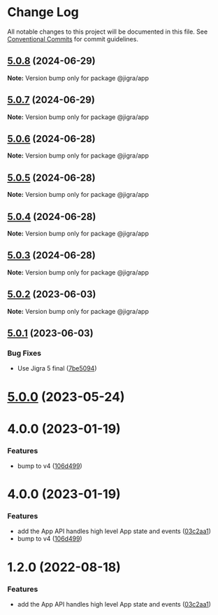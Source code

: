 # Change Log

All notable changes to this project will be documented in this file.
See [Conventional Commits](https://conventionalcommits.org) for commit guidelines.

## [5.0.8](https://github.com/familyjs/jigra-plugins/compare/@jigra/app@5.0.7...@jigra/app@5.0.8) (2024-06-29)

**Note:** Version bump only for package @jigra/app

## [5.0.7](https://github.com/familyjs/jigra-plugins/compare/@jigra/app@5.0.6...@jigra/app@5.0.7) (2024-06-29)

**Note:** Version bump only for package @jigra/app

## [5.0.6](https://github.com/familyjs/jigra-plugins/compare/@jigra/app@5.0.5...@jigra/app@5.0.6) (2024-06-28)

**Note:** Version bump only for package @jigra/app

## [5.0.5](https://github.com/familyjs/jigra-plugins/compare/@jigra/app@5.0.4...@jigra/app@5.0.5) (2024-06-28)

**Note:** Version bump only for package @jigra/app

## [5.0.4](https://github.com/familyjs/jigra-plugins/compare/@jigra/app@5.0.3...@jigra/app@5.0.4) (2024-06-28)

**Note:** Version bump only for package @jigra/app

## [5.0.3](https://github.com/familyjs/jigra-plugins/compare/@jigra/app@5.0.2...@jigra/app@5.0.3) (2024-06-28)

**Note:** Version bump only for package @jigra/app

## [5.0.2](https://github.com/familyjs/jigra-plugins/compare/@jigra/app@5.0.1...@jigra/app@5.0.2) (2023-06-03)

**Note:** Version bump only for package @jigra/app

## [5.0.1](https://github.com/familyjs/jigra-plugins/compare/@jigra/app@5.0.0...@jigra/app@5.0.1) (2023-06-03)

### Bug Fixes

- Use Jigra 5 final ([7be5094](https://github.com/familyjs/jigra-plugins/commit/7be509425c5cc9f21b1f9e78794b2c6b76ca7702))

# [5.0.0](https://github.com/familyjs/jigra-plugins/compare/@jigra/app@1.2.0...@jigra/app@5.0.0) (2023-05-24)

# 4.0.0 (2023-01-19)

### Features

- bump to v4 ([106d499](https://github.com/familyjs/jigra-plugins/commit/106d49991e82a0505a82571530b73fcda020e7e4))

# 4.0.0 (2023-01-19)

### Features

- add the App API handles high level App state and events ([03c2aa1](https://github.com/navify/jigra-plugins/commit/03c2aa1e175760982b230b76746e4dac78f40d49))
- bump to v4 ([106d499](https://github.com/navify/jigra-plugins/commit/106d49991e82a0505a82571530b73fcda020e7e4))

# 1.2.0 (2022-08-18)

### Features

- add the App API handles high level App state and events ([03c2aa1](https://github.com/navify/jigra-plugins/commit/03c2aa1e175760982b230b76746e4dac78f40d49))
